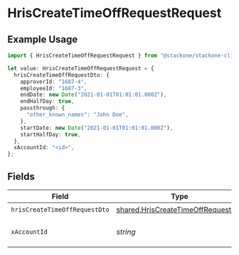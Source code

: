 # HrisCreateTimeOffRequestRequest

## Example Usage

```typescript
import { HrisCreateTimeOffRequestRequest } from "@stackone/stackone-client-ts/sdk/models/operations";

let value: HrisCreateTimeOffRequestRequest = {
  hrisCreateTimeOffRequestDto: {
    approverId: "1687-4",
    employeeId: "1687-3",
    endDate: new Date("2021-01-01T01:01:01.000Z"),
    endHalfDay: true,
    passthrough: {
      "other_known_names": "John Doe",
    },
    startDate: new Date("2021-01-01T01:01:01.000Z"),
    startHalfDay: true,
  },
  xAccountId: "<id>",
};
```

## Fields

| Field                                                                                           | Type                                                                                            | Required                                                                                        | Description                                                                                     |
| ----------------------------------------------------------------------------------------------- | ----------------------------------------------------------------------------------------------- | ----------------------------------------------------------------------------------------------- | ----------------------------------------------------------------------------------------------- |
| `hrisCreateTimeOffRequestDto`                                                                   | [shared.HrisCreateTimeOffRequestDto](../../../sdk/models/shared/hriscreatetimeoffrequestdto.md) | :heavy_check_mark:                                                                              | N/A                                                                                             |
| `xAccountId`                                                                                    | *string*                                                                                        | :heavy_check_mark:                                                                              | The account identifier                                                                          |